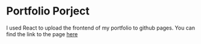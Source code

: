 # Portfolio Porject

I used React to upload the frontend of my portfolio to github pages.
You can find the link to the page [here](https://schou10.github.io/portfolio/)
